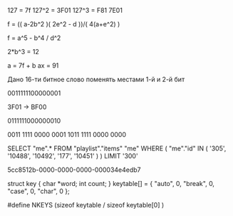

127 = 7f
127^2 = 3F01
127^3 = F81 7E01

f = (( a-2b^2 )( 2e^2 - d ))/( 4(a+e^2) )

f = a^5 - b^4 / d^2


2*b^3 = 12

a = 7f + b
ax = 91



Дано 16-ти битное слово поменять местами 1-й и 2-й бит

‭0011111100000001‬

3F01 -> BF00

‭011111100000001‬0

‭0011 1111 0000 0001
‭1011 1111 0000 0000


SELECT "me".* FROM "playlist"."items" "me"
WHERE ( "me"."id" IN ( '305', '10488', '10492', '177', '10451' ) ) LIMIT '300'

5cc8512b-0000-0000-0000-000034e4edb7




struct key {
    char *word;
    int count;
} keytable[] = {
    "auto", 0,
    "break", 0,
    "case", 0,
    "char", 0
};

#define NKEYS (sizeof keytable / sizeof keytable[0] )


